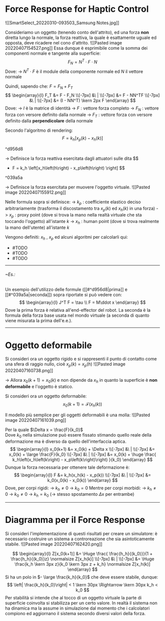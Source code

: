 # Force Response for Haptic Control
![[SmartSelect_20220310-093503_Samsung Notes.jpg]]

Consideriamo un oggetto (tenendo conto dell'attrito), ed una forza **non** diretta lungo la normale, la forza reattiva, la quale è esattamente uguale ed opposta, deve ricadere nel cono d'attrito.
![[Pasted image 20220407154527.png]]
Essa dunque è esprimibile come la somma dei componenti normale e tangente alla superficie:
$$
F_N = N^T \cdot F \cdot N
$$
Dove:
-> $N^T \cdot F$ è il module della componente normale ed $N$ il vettore normale

Quindi, sapendo che: $F = F_N + F_T$
$$
\begin{array}{l}
F_T &= F - F_N
\\[-7px] &\ | \\[-7px]
&= F - NN^TF
\\[-7px] &\ | \\[-7px]
&= (I - NN^T) \kern 2px F
\end{array}
$$
Dove:
-> $I$ è la matrice di identità
-> $F$ : vettore forza completo
-> $F_N$ : vettore forza con versore definito dalla normale
-> $F_T$ : vettore forza con versore definito dalla **perpendicolare** della normale

Secondo l'algoritmo di rendering:
$$
F = k_h \left[x_p\left(k\right) - x_h\left(k\right) \right]
$$

^d956d8

-> Definisce la forza reattiva esercitata dagli attuatori sulle dita
$$
- F = k_h \left[x_h\left(h\right) - x_p\left(h\right) \right]
$$

^039a5a

-> Definisce la forza esercitata per muovere l'oggetto virtuale.
![[Pasted image 20220407155912.png]]

Nelle formula sopra si definisce:
-> $k_p$ : coefficiente elastico deciso arbitrariamente (trasforma il discostamento tra $x_p(k)$ ed $x_h(k)$ in una forza)
-> $x_p$ : proxy point (dove si trova la mano nella realtà virtuale che sta toccando l'oggetto) all'istante $k$
-> $x_h$ : human point (dove si trova realmente la mano dell'utente) all'istante $k$

Vengono definiti: $x_h$ , $x_p$ ed alcuni algoritmi per calcolarli qui:
- #TODO
- #TODO
- #TODO

---
###### ~Es.:
Un esempio dell'utilizzo delle formule ([[#^d956d8|prima]] e [[#^039a5a|seconda]]) sopra riportate si può vedere con:
$$
\begin{array}{l}
J^T F = \tau 
\\
F = M\ddot x 
\end{array}
$$
Dove la prima forza è relativa all'end-effector del robot.
La seconda è la formula della forza base usata nel mondo virtuale (a seconda di quanto viene misurata la prima dell'e.e.).

---
# Oggetto deformabile
Si consideri ora un oggetto rigido e si rappresenti il punto di contatto come una sfera di raggio nullo, cioè $x_p(k) = x_p(h)$
![[Pasted image 20220407160738.png]]

-> Allora $x_0(k+1) = x_0(k)$ e non dipende da $x_h$ in quanto la superficie è **non deformabile** e l'oggetto è statico.

Si consideri ora un oggetto deformabile:
$$
x_0(k+1) = \mathcal{F}\left(x_h\left(k\right)\right)
$$

Il modello più semplice per gli oggetti deformabili è una molla:
![[Pasted image 20220407161039.png]]

Per la quale $\Delta x = \frac{F}{k_0}$  
Dove $k_0$ nella simulazione può essere fissato stimando quello reale della deformazione ma è diverso da quello dell'interfaccia aptica.
$$
\begin{array}{l}
x_0(k+1) &= x_0(k) + \Delta x
\\[-7px] &\ | \\[-7px]
&= x_0(k) + \large \frac{F}{k_0}
\\[-7px] &\ | \\[-7px]
&= x_0(k) + \huge \frac{
k_h\left(x_h\left(k\right) - x_p\left(k\right)\right)
}{k_0}
\end{array}
$$
Dunque la forza necessaria per ottenere tale deformazione è:
$$
\begin{array}{l}
F &= k_h(x_h(k) - x_p(k))
\\[-7px] &\ | \\[-7px]
&= k_0(x_0(k) - x_0(k))
\end{array}
$$
Dove, per corpi rigidi:
-> $k_h \neq 0$
-> $k_0 = 0$
Mentre per corpi morbidi:
-> $k_h \neq 0$
-> $k_0 \neq 0$
-> $k_h = k_0$ (-> stesso spostamento $\Delta x$ per entrambe)

---
# Diagramma per il Force Response
Si consideri l'implementazione di questi risultati per creare un simulatore: è necessario costruire un sistema a controreazione che sia asintoticamente stabile.
![[Pasted image 20220407162420.png]]

$$
\begin{array}{l}
Z[x_0(k+1)] &= \Huge \frac{ \frac{h_h}{(k_0)}}{1 +  \frac{h_h}{(k_0)}z} \normalsize Z[x_h(k)]
\\[-7px] &\ | \\[-7px]
&= \Huge \frac{k_h \kern 3px z}{k_0 \kern 3px z + k_h} \normalsize Z[x_h(k)]
\end{array}
$$
Si ha un polo in $- \large \frac{k_h}{k_0}$ che deve essere stabile, dunque:
$$
\left| \frac{k_h}{k_0}\right| < 1
\kern 30px \Rightarrow \kern 30px
k_h < k_0
$$
Per stabilità si intende che al tocco di un oggetto virtuale la parte di superficie coinvolta si stabilizza per un certo valore.
In realtà il sistema non ha dinamica ma la assume in simulazione dal momento che i calcolatori compiono ed aggiornano il sistema secondo diversi valori della forza.